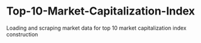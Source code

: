 # Top-10-Market-Capitalization-Index
Loading and scraping market data for top 10 market capitalization index construction

